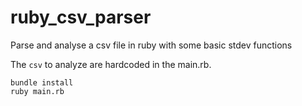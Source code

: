 # ruby_csv_parser
Parse and analyse a csv file in ruby with some basic stdev functions

The `csv` to analyze are hardcoded in the main.rb.

```
bundle install
ruby main.rb
```
